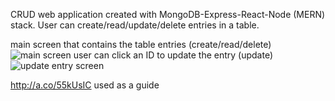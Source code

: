 CRUD web application created with MongoDB-Express-React-Node (MERN) stack. User can create/read/update/delete entries in a table.

main screen that contains the table entries (create/read/delete)
![main screen](https://www.dropbox.com/s/7jbtjgorfv092ty/Screenshot%20from%202017-10-13%2018-34-06.png?raw=1)
user can click an ID to update the entry (update)
![update entry screen](https://www.dropbox.com/s/0pov06j951hxfxe/Screenshot%20from%202017-10-13%2018-31-44.png?raw=1)

http://a.co/55kUsIC used as a guide
